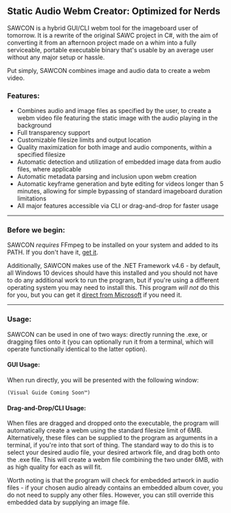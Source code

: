 ## Static Audio Webm Creator: Optimized for Nerds
SAWCON is a hybrid GUI/CLI webm tool for the imageboard user of tomorrow. It is a rewrite of the original SAWC project in C#, with the aim of converting it from an afternoon project made on a whim into a fully serviceable, portable executable binary that's usable by an average user without any major setup or hassle.

Put simply, SAWCON combines image and audio data to create a webm video.

### Features:
- Combines audio and image files as specified by the user, to create a webm video file featuring the static image with the audio playing in the background
- Full transparency support
- Customizable filesize limits and output location
- Quality maximization for both image and audio components, within a specified filesize
- Automatic detection and utilization of embedded image data from audio files, where applicable
- Automatic metadata parsing and inclusion upon webm creation
- Automatic keyframe generation and byte editing for videos longer than 5 minutes, allowing for simple bypassing of standard imageboard duration limitations
- All major features accessible via CLI or drag-and-drop for faster usage
___

### Before we begin:
SAWCON _requires_ FFmpeg to be installed on your system and added to its PATH. If you don't have it, [get it](https://www.ffmpeg.org/download.html).

Additionally,  SAWCON makes use of the .NET Framework v4.6 - by default, all Windows 10 devices should have this installed and you should not have to do any additional work to run the program, but if you're using a different operating system you may need to install this. This program _will not_ do this for you, but you can get it [direct from Microsoft](https://www.microsoft.com/en-us/download/details.aspx?id=48130) if you need it.

___

### Usage:
SAWCON can be used in one of two ways: directly running the .exe, or dragging files onto it (you can optionally run it from a terminal, which will operate functionally identical to the latter option).

#### GUI Usage:
When run directly, you will be presented with the following window:

`(Visual Guide Coming Soon™)`

#### Drag-and-Drop/CLI Usage:

When files are dragged and dropped onto the executable, the program will automatically create a webm using the standard filesize limit of 6MB. Alternatively, these files can be supplied to the program as arguments in a terminal, if you're into that sort of thing. The standard way to do this is to select your desired audio file, your desired artwork file, and drag both onto the .exe file. This will create a webm file combining the two under 6MB, with as high quality for each as will fit.

Worth noting is that the program will check for embedded artwork in audio files - if your chosen audio already contains an embedded album cover, you do not need to supply any other files. However, you can still override this embedded data by supplying an image file.
